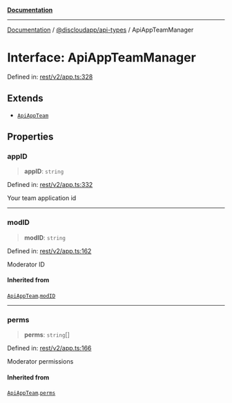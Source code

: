[**Documentation**](../../../README.md)

***

[Documentation](../../../packages.md) / [@discloudapp/api-types](../README.md) / ApiAppTeamManager

# Interface: ApiAppTeamManager

Defined in: [rest/v2/app.ts:328](https://github.com/discloud/discloud.app/blob/1e4ce40911bd2c25d95ae21441839a6f9ec7c445/packages/api-types/rest/v2/app.ts#L328)

## Extends

- [`ApiAppTeam`](ApiAppTeam.md)

## Properties

### appID

> **appID**: `string`

Defined in: [rest/v2/app.ts:332](https://github.com/discloud/discloud.app/blob/1e4ce40911bd2c25d95ae21441839a6f9ec7c445/packages/api-types/rest/v2/app.ts#L332)

Your team application id

***

### modID

> **modID**: `string`

Defined in: [rest/v2/app.ts:162](https://github.com/discloud/discloud.app/blob/1e4ce40911bd2c25d95ae21441839a6f9ec7c445/packages/api-types/rest/v2/app.ts#L162)

Moderator ID

#### Inherited from

[`ApiAppTeam`](ApiAppTeam.md).[`modID`](ApiAppTeam.md#modid)

***

### perms

> **perms**: `string`[]

Defined in: [rest/v2/app.ts:166](https://github.com/discloud/discloud.app/blob/1e4ce40911bd2c25d95ae21441839a6f9ec7c445/packages/api-types/rest/v2/app.ts#L166)

Moderator permissions

#### Inherited from

[`ApiAppTeam`](ApiAppTeam.md).[`perms`](ApiAppTeam.md#perms)
